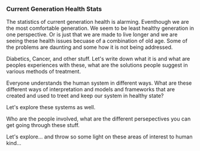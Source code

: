 ### Current Generation Health Stats
  
The statistics of current generation health is alarming. Eventhough we are the most comfortable generation. We seem to be least healthy generation in one perspective. Or is just that we are made to live longer and we are seeing these health issues becuase of a combination of old age. Some of the problems are daunting and some how it is not being addressed.  

Diabetics, Cancer, and other stuff. Let's write down what it is and what are peoples experiences with these, what are the solutions people suggest in various methods of treatment.   

Everyone understands the human system in different ways. What are these different ways of interpretation and models and frameworks that are created and used to treet and keep our system in healthy state?  

Let's explore these systems as well.  

Who are the people involved, what are the different persepectives you can get going through these stuff.   

Let's explore... and throw so some light on these areas of interest to human kind...   


